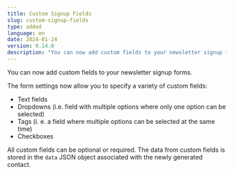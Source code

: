```yaml
---
title: Custom Signup Fields
slug: custom-signup-fields
type: added 
language: en
date: 2024-01-24
version: 0.14.0
description: "You can now add custom fields to your newsletter signup forms."
---
```

You can now add custom fields to your newsletter signup forms.
<!--more-->

<docs-image src="updates/2024-01-24-custom-fields.png" alt="Screenshot showing a newsletter signup field created with Keila featuring a custom text field, a custom dropdown field, and a custom tags field."></docs-image>

The form settings now allow you to specify a variety of custom fields:

- Text fields
- Dropdowns (i.e. field with multiple options where only one option can be selected)
- Tags (i. e. a field where multiple options can be selected at the same time)
- Checkboxes

All custom fields can be optional or required. The data from custom fields is
stored in the `data` JSON object associated with the newly generated contact.

